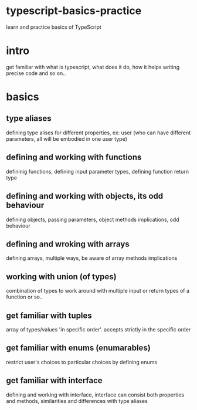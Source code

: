 # typescript-basics-practice

learn and practice basics of TypeScript

# intro

get familiar with what is typescript, what does it do, how it helps writing precise code and so on..

# basics

## type aliases

defining type alises for different properties, ex: user (who can have different parameters, all will be embodied in one user type)

## defining and working with functions

defininig functions, defining input parameter types, defining function return type

## defining and working with objects, its odd behaviour

defining objects, passing parameters, object methods implications, odd behaviour

## defining and wroking with arrays

defining arrays, multiple ways, be aware of array methods implications

## working with union (of types)

combination of types to work around with multiple input or return types of a function or so..

## get familiar with tuples

array of types/values 'in specific order'. accepts strictly in the specific order

## get familiar with enums (enumarables)

restrict user's choices to particular choices by defining enums

## get familiar with interface

defining and working with interface, interface can consist both properties and methods, similarities and differences with type aliases
